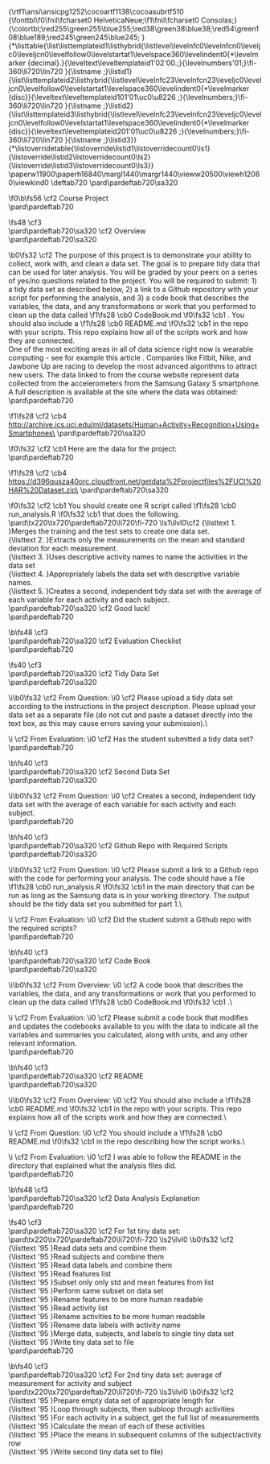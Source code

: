 {\rtf1\ansi\ansicpg1252\cocoartf1138\cocoasubrtf510
{\fonttbl\f0\fnil\fcharset0 HelveticaNeue;\f1\fnil\fcharset0 Consolas;}
{\colortbl;\red255\green255\blue255;\red38\green38\blue38;\red54\green108\blue189;\red245\green245\blue245;
}
{\*\listtable{\list\listtemplateid1\listhybrid{\listlevel\levelnfc0\levelnfcn0\leveljc0\leveljcn0\levelfollow0\levelstartat1\levelspace360\levelindent0{\*\levelmarker \{decimal\}.}{\leveltext\leveltemplateid1\'02\'00.;}{\levelnumbers\'01;}\fi-360\li720\lin720 }{\listname ;}\listid1}
{\list\listtemplateid2\listhybrid{\listlevel\levelnfc23\levelnfcn23\leveljc0\leveljcn0\levelfollow0\levelstartat1\levelspace360\levelindent0{\*\levelmarker \{disc\}}{\leveltext\leveltemplateid101\'01\uc0\u8226 ;}{\levelnumbers;}\fi-360\li720\lin720 }{\listname ;}\listid2}
{\list\listtemplateid3\listhybrid{\listlevel\levelnfc23\levelnfcn23\leveljc0\leveljcn0\levelfollow0\levelstartat1\levelspace360\levelindent0{\*\levelmarker \{disc\}}{\leveltext\leveltemplateid201\'01\uc0\u8226 ;}{\levelnumbers;}\fi-360\li720\lin720 }{\listname ;}\listid3}}
{\*\listoverridetable{\listoverride\listid1\listoverridecount0\ls1}{\listoverride\listid2\listoverridecount0\ls2}{\listoverride\listid3\listoverridecount0\ls3}}
\paperw11900\paperh16840\margl1440\margr1440\vieww20500\viewh12060\viewkind0
\deftab720
\pard\pardeftab720\sa320

\f0\b\fs56 \cf2 Course Project\
\pard\pardeftab720

\fs48 \cf3 \
\pard\pardeftab720\sa320
\cf2 Overview\
\pard\pardeftab720\sa320

\b0\fs32 \cf2 The purpose of this project is to demonstrate your ability to collect, work with, and clean a data set. The goal is to prepare tidy data that can be used for later analysis. You will be graded by your peers on a series of yes/no questions related to the project. You will be required to submit: 1) a tidy data set as described below, 2) a link to a Github repository with your script for performing the analysis, and 3) a code book that describes the variables, the data, and any transformations or work that you performed to clean up the data called 
\f1\fs28 \cb0 CodeBook.md
\f0\fs32 \cb1 . You should also include a 
\f1\fs28 \cb0 README.md
\f0\fs32 \cb1  in the repo with your scripts. This repo explains how all of the scripts work and how they are connected.\
One of the most exciting areas in all of data science right now is wearable computing - see for example this article . Companies like Fitbit, Nike, and Jawbone Up are racing to develop the most advanced algorithms to attract new users. The data linked to from the course website represent data collected from the accelerometers from the Samsung Galaxy S smartphone. A full description is available at the site where the data was obtained:\
\pard\pardeftab720

\f1\fs28 \cf2 \cb4 http://archive.ics.uci.edu/ml/datasets/Human+Activity+Recognition+Using+Smartphones\
\pard\pardeftab720\sa320

\f0\fs32 \cf2 \cb1 Here are the data for the project:\
\pard\pardeftab720

\f1\fs28 \cf2 \cb4 https://d396qusza40orc.cloudfront.net/getdata%2Fprojectfiles%2FUCI%20HAR%20Dataset.zip\
\pard\pardeftab720\sa320

\f0\fs32 \cf2 \cb1 You should create one R script called 
\f1\fs28 \cb0 run_analysis.R
\f0\fs32 \cb1  that does the following.\
\pard\tx220\tx720\pardeftab720\li720\fi-720
\ls1\ilvl0\cf2 {\listtext	1.	}Merges the training and the test sets to create one data set.\
{\listtext	2.	}Extracts only the measurements on the mean and standard deviation for each measurement.\
{\listtext	3.	}Uses descriptive activity names to name the activities in the data set\
{\listtext	4.	}Appropriately labels the data set with descriptive variable names.\
{\listtext	5.	}Creates a second, independent tidy data set with the average of each variable for each activity and each subject.\
\pard\pardeftab720\sa320
\cf2 Good luck!\
\pard\pardeftab720

\b\fs48 \cf3 \
\pard\pardeftab720\sa320
\cf2 Evaluation Checklist\
\pard\pardeftab720

\fs40 \cf3 \
\pard\pardeftab720\sa320
\cf2 Tidy Data Set\
\pard\pardeftab720\sa320

\i\b0\fs32 \cf2 From Question:
\i0 \cf2  Please upload a tidy data set according to the instructions in the project description. Please upload your data set as a separate file (do not cut and paste a dataset directly into the text box, as this may cause errors saving your submission).\

\i \cf2 From Evaluation:
\i0 \cf2  Has the student submitted a tidy data set?\
\pard\pardeftab720

\b\fs40 \cf3 \
\pard\pardeftab720\sa320
\cf2 Second Data Set\
\pard\pardeftab720\sa320

\i\b0\fs32 \cf2 From Question:
\i0 \cf2  Creates a second, independent tidy data set with the average of each variable for each activity and each subject.\
\pard\pardeftab720

\b\fs40 \cf3 \
\pard\pardeftab720\sa320
\cf2 Github Repo with Required Scripts\
\pard\pardeftab720\sa320

\i\b0\fs32 \cf2 From Question:
\i0 \cf2  Please submit a link to a Github repo with the code for performing your analysis. The code should have a file 
\f1\fs28 \cb0 run_analysis.R
\f0\fs32 \cb1  in the main directory that can be run as long as the Samsung data is in your working directory. The output should be the tidy data set you submitted for part 1.\

\i \cf2 From Evaluation:
\i0 \cf2  Did the student submit a Github repo with the required scripts?\
\pard\pardeftab720

\b\fs40 \cf3 \
\pard\pardeftab720\sa320
\cf2 Code Book\
\pard\pardeftab720\sa320

\i\b0\fs32 \cf2 From Overview:
\i0 \cf2  A code book that describes the variables, the data, and any transformations or work that you performed to clean up the data called 
\f1\fs28 \cb0 CodeBook.md
\f0\fs32 \cb1 .\

\i \cf2 From Evaluation:
\i0 \cf2  Please submit a code book that modifies and updates the codebooks available to you with the data to indicate all the variables and summaries you calculated, along with units, and any other relevant information.\
\pard\pardeftab720

\b\fs40 \cf3 \
\pard\pardeftab720\sa320
\cf2 README\
\pard\pardeftab720\sa320

\i\b0\fs32 \cf2 From Overview:
\i0 \cf2  You should also include a 
\f1\fs28 \cb0 README.md
\f0\fs32 \cb1  in the repo with your scripts. This repo explains how all of the scripts work and how they are connected.\

\i \cf2 From Question:
\i0 \cf2  You should include a 
\f1\fs28 \cb0 README.md
\f0\fs32 \cb1  in the repo describing how the script works.\

\i \cf2 From Evaluation:
\i0 \cf2  I was able to follow the README in the directory that explained what the analysis files did.\
\pard\pardeftab720

\b\fs48 \cf3 \
\pard\pardeftab720\sa320
\cf2 Data Analysis Explanation\
\pard\pardeftab720

\fs40 \cf3 \
\pard\pardeftab720\sa320
\cf2 For 1st tiny data set:\
\pard\tx220\tx720\pardeftab720\li720\fi-720
\ls2\ilvl0
\b0\fs32 \cf2 {\listtext	\'95	}Read data sets and combine them\
{\listtext	\'95	}Read subjects and combine them\
{\listtext	\'95	}Read data labels and combine them\
{\listtext	\'95	}Read features list\
{\listtext	\'95	}Subset only only std and mean features from list\
{\listtext	\'95	}Perform same subset on data set\
{\listtext	\'95	}Rename features to be more human readable\
{\listtext	\'95	}Read activity list\
{\listtext	\'95	}Rename activities to be more human readable\
{\listtext	\'95	}Rename data labels with activity name\
{\listtext	\'95	}Merge data, subjects, and labels to single tiny data set\
{\listtext	\'95	}Write tiny data set to file\
\pard\pardeftab720

\b\fs40 \cf3 \
\pard\pardeftab720\sa320
\cf2 For 2nd tiny data set: average of measurement for activity and subject\
\pard\tx220\tx720\pardeftab720\li720\fi-720
\ls3\ilvl0
\b0\fs32 \cf2 {\listtext	\'95	}Prepare empty data set of appropriate length for\
{\listtext	\'95	}Loop through subjects, then subloop through activities\
{\listtext	\'95	}For each activity in a subject, get the full list of measurements\
{\listtext	\'95	}Calculate the mean of each of these activities\
{\listtext	\'95	}Place the means in subsequent columns of the subject/activity row\
{\listtext	\'95	}Write second tiny data set to file}